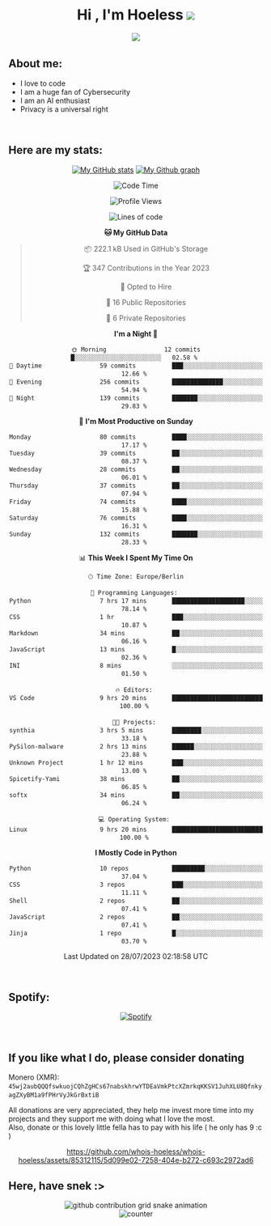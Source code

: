 <h1 align="center">Hi , I'm Hoeless <img src="https://media.giphy.com/media/hvRJCLFzcasrR4ia7z/giphy.gif" width="35"></h1>
<p align="center">
  <a href="https://github.com/whois-hoeless"><img src="https://readme-typing-svg.demolab.com?font=Roboto+Mono&weight=300&size=28&duration=4000&pause=100&color=C109F7&center=true&vCenter=true&width=580&height=127&lines=I'm+a+programmer;I'm+an+AI+enthusiast;I'm+a+big+fan+of+Neural+Networks;I'm+interested+in+Computer+Science;I+love+Cybersecurity;By+the+way+I+use+Arch+%F0%9F%92%80"></a>
</p>

## About me:

- I love to code
- I am a huge fan of Cybersecurity
- I am an AI enthusiast
- Privacy is a universal right

<br>

## Here are my stats:

<div align="center">
    
 [![My GitHub stats](https://github-readme-stats.vercel.app/api?username=whois-hoeless&count_private=true&show_icons=true&theme=radical)](https://github.com/whois-hoeless)
 [![My Github graph](http://github-profile-summary-cards.vercel.app/api/cards/profile-details?username=whois-hoeless&theme=radical)](https://github.com/whois-hoeless)

<!--START_SECTION:waka-->
![Code Time](http://img.shields.io/badge/Code%20Time-84%20hrs%204%20mins-blue)

![Profile Views](http://img.shields.io/badge/Profile%20Views-8-blue)

![Lines of code](https://img.shields.io/badge/From%20Hello%20World%20I%27ve%20Written-35.3%20thousand%20lines%20of%20code-blue)

**🐱 My GitHub Data** 

> 📦 222.1 kB Used in GitHub's Storage 
 > 
> 🏆 347 Contributions in the Year 2023
 > 
> 💼 Opted to Hire
 > 
> 📜 16 Public Repositories 
 > 
> 🔑 6 Private Repositories 
 > 
**I'm a Night 🦉** 

```text
🌞 Morning                12 commits          █░░░░░░░░░░░░░░░░░░░░░░░░   02.58 % 
🌆 Daytime                59 commits          ███░░░░░░░░░░░░░░░░░░░░░░   12.66 % 
🌃 Evening                256 commits         ██████████████░░░░░░░░░░░   54.94 % 
🌙 Night                  139 commits         ███████░░░░░░░░░░░░░░░░░░   29.83 % 
```
📅 **I'm Most Productive on Sunday** 

```text
Monday                   80 commits          ████░░░░░░░░░░░░░░░░░░░░░   17.17 % 
Tuesday                  39 commits          ██░░░░░░░░░░░░░░░░░░░░░░░   08.37 % 
Wednesday                28 commits          ██░░░░░░░░░░░░░░░░░░░░░░░   06.01 % 
Thursday                 37 commits          ██░░░░░░░░░░░░░░░░░░░░░░░   07.94 % 
Friday                   74 commits          ████░░░░░░░░░░░░░░░░░░░░░   15.88 % 
Saturday                 76 commits          ████░░░░░░░░░░░░░░░░░░░░░   16.31 % 
Sunday                   132 commits         ███████░░░░░░░░░░░░░░░░░░   28.33 % 
```


📊 **This Week I Spent My Time On** 

```text
🕑︎ Time Zone: Europe/Berlin

💬 Programming Languages: 
Python                   7 hrs 17 mins       ████████████████████░░░░░   78.14 % 
CSS                      1 hr                ███░░░░░░░░░░░░░░░░░░░░░░   10.87 % 
Markdown                 34 mins             ██░░░░░░░░░░░░░░░░░░░░░░░   06.16 % 
JavaScript               13 mins             █░░░░░░░░░░░░░░░░░░░░░░░░   02.36 % 
INI                      8 mins              ░░░░░░░░░░░░░░░░░░░░░░░░░   01.50 % 

🔥 Editors: 
VS Code                  9 hrs 20 mins       █████████████████████████   100.00 % 

🐱‍💻 Projects: 
synthia                  3 hrs 5 mins        ████████░░░░░░░░░░░░░░░░░   33.18 % 
PySilon-malware          2 hrs 13 mins       ██████░░░░░░░░░░░░░░░░░░░   23.88 % 
Unknown Project          1 hr 12 mins        ███░░░░░░░░░░░░░░░░░░░░░░   13.00 % 
Spicetify-Yami           38 mins             ██░░░░░░░░░░░░░░░░░░░░░░░   06.85 % 
softx                    34 mins             ██░░░░░░░░░░░░░░░░░░░░░░░   06.24 % 

💻 Operating System: 
Linux                    9 hrs 20 mins       █████████████████████████   100.00 % 
```

**I Mostly Code in Python** 

```text
Python                   10 repos            █████████░░░░░░░░░░░░░░░░   37.04 % 
CSS                      3 repos             ███░░░░░░░░░░░░░░░░░░░░░░   11.11 % 
Shell                    2 repos             ██░░░░░░░░░░░░░░░░░░░░░░░   07.41 % 
JavaScript               2 repos             ██░░░░░░░░░░░░░░░░░░░░░░░   07.41 % 
Jinja                    1 repo              █░░░░░░░░░░░░░░░░░░░░░░░░   03.70 % 
```




 Last Updated on 28/07/2023 02:18:58 UTC
<!--END_SECTION:waka-->
</div>
<br>

## Spotify:

<div align="center">

[![Spotify](https://whois-hoeless.vercel.app/api/spotify?background_color=0d1117&border_color=090d13)](https://open.spotify.com/user/heanchenhorst)
</div>

<br>

## If you like what I do, please consider donating

Monero (XMR): ```45wj2aubQQQfswkuojCQhZgHCs67nabskhrwYTDEaVmkPtcXZmrkqKKSV1JuhXLU8QfnkyagZXyBM1a9fPHrVyJkGrBxtiB```

All donations are very appreciated, they help me invest more time into my projects and they support me with doing what I love the most.  
Also, donate or this lovely little fella has to pay with his life (  he only has 9 :c  )

<div align="center">


https://github.com/whois-hoeless/whois-hoeless/assets/85312115/5d099e02-7258-404e-b272-c693c2972ad6


</div>

## Here, have snek :>
<div align="center">
<picture>
  <source media="(prefers-color-scheme: dark)" srcset="https://raw.githubusercontent.com/whois-hoeless/whois-hoeless/output/github-contribution-grid-snake-dark.svg">
  <source media="(prefers-color-scheme: light)" srcset="https://raw.githubusercontent.com/whois-hoeless/whois-hoeless/output/github-contribution-grid-snake.svg">
  <img alt="github contribution grid snake animation" src="https://raw.githubusercontent.com/whois-hoeless/whois-hoeless/output/github-contribution-grid-snake.svg">
</div>

<div align="center">
  <img src="https://moe-counter.glitch.me/get/@hoeless_count?theme=rule34" alt="counter" />
</div>
